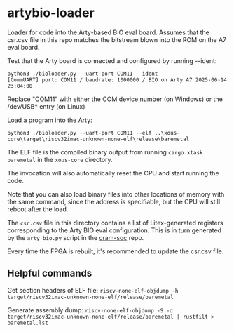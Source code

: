 # artybio-loader

Loader for code into the Arty-based BIO eval board. Assumes that the csr.csv file in this repo matches the bitstream blown into the ROM on the A7 eval board.

Test that the Arty board is connected and configured by running --ident:

```
python3 ./bioloader.py --uart-port COM11 --ident
[CommUART] port: COM11 / baudrate: 1000000 / BIO on Arty A7 2025-06-14 23:04:00
```

Replace "COM11" with either the COM device number (on Windows) or the /dev/USB* entry (on Linux)

Load a program into the Arty:

```
python3 ./bioloader.py --uart-port COM11 --elf ..\xous-core\target\riscv32imac-unknown-none-elf\release\baremetal
```

The ELF file is the compiled binary output from running `cargo xtask baremetal` in the `xous-core` directory.

The invocation will also automatically reset the CPU and start running the code.

Note that you can also load binary files into other locations of memory with the same command, since the address is specifiable, but the CPU will still reboot after the load.

The `csr.csv` file in this directory contains a list of Litex-generated registers corresponding to the Arty BIO eval configuration. This is in turn generated by the `arty_bio.py` script in the [cram-soc](https://github.com/buncram/cram-soc/blob/bio/arty_bio.py) repo.

Every time the FPGA is rebuilt, it's recommended to update the csr.csv file.

## Helpful commands

Get section headers of ELF file:
`riscv-none-elf-objdump -h target/riscv32imac-unknown-none-elf/release/baremetal`

Generate assembly dump:
`riscv-none-elf-objdump -S -d target/riscv32imac-unknown-none-elf/release/baremetal | rustfilt > baremetal.lst`